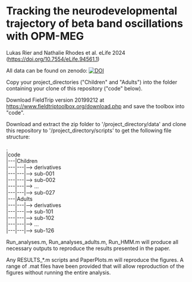 # Tracking the neurodevelopmental trajectory of beta band oscillations with OPM-MEG
Lukas Rier and Nathalie Rhodes et al. eLife 2024 (https://doi.org/10.7554/eLife.94561.1)

All data can be found on zenodo:
[![DOI](https://zenodo.org/badge/DOI/10.5281/zenodo.11126593.svg)](https://doi.org/10.5281/zenodo.11126593)


Copy your project_directories ("Children" and "Adults") into the folder containing your clone of this repository ("code" below).

Download FieldTrip version 20199212 at https://www.fieldtriptoolbox.org/download.php and save the toolbox into "code".

Download and extract the zip folder to '/project_directory/data' and clone this repository to '/project_directory/scripts' to get the following file structure:

.   
|code   
|---|Children   
|---|---|--> derivatives   
|---|---|--> sub-001   
|---|---|--> sub-002   
|---|---|--> ...   
|---|---|--> sub-027   
|---|Adults   
|---|---|--> derivatives   
|---|---|--> sub-101   
|---|---|--> sub-102   
|---|---|--> ...   
|---|---|--> sub-126    


Run_analyses.m, Run_analyses_adults.m, Run_HMM.m will produce all necessary outputs to reproduce the results presented in the paper.

Any RESULTS_*.m scripts and PaperPlots.m will reproduce the figures. A range of .mat files have been provided that will allow reproduction of the figures without running the entire analysis.